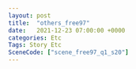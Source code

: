 ```yaml
---
layout: post
title:  "others_free97"
date:   2021-12-23 07:00:00 +0000
categories: Etc
Tags: Story Etc
SceneCode: ["scene_free97_q1_s20"]
---
```

